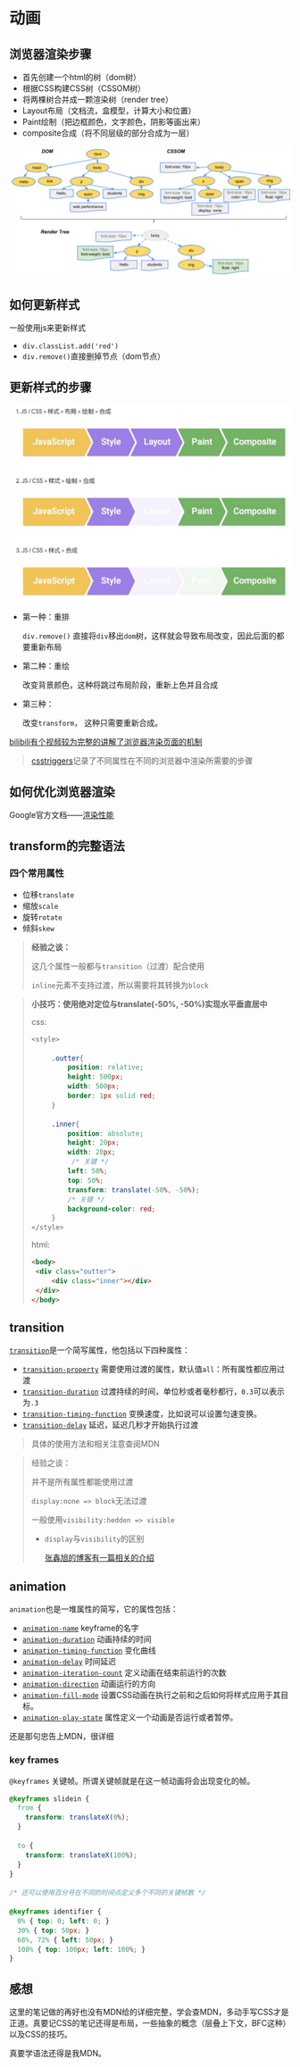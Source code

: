 # 动画

## 浏览器渲染步骤

* 首先创建一个html的树（dom树）
* 根据CSS构建CSS树（CSSOM树）
* 将两棵树合并成一颗渲染树（render tree）
* Layout布局（文档流，盒模型，计算大小和位置）
* Paint绘制（把边框颜色，文字颜色，阴影等画出来）
* composite合成（将不同层级的部分合成为一层）

![三颗树](13_动画.assets/image-20201129184912520.png)

## 如何更新样式

一般使用js来更新样式

* `div.classList.add('red')`
* `div.remove()`直接删掉节点（dom节点）

## 更新样式的步骤

![image-20201129200838454](13_动画.assets/image-20201129200838454.png)

* 第一种：重排

  `div.remove()` 直接将`div`移出`dom`树，这样就会导致布局改变，因此后面的都要重新布局

* 第二种：重绘

  改变背景颜色，这种将跳过布局阶段，重新上色并且合成

* 第三种：

  改变`transform`， 这种只需要重新合成。

[bilibili有个视频较为完整的讲解了浏览器渲染页面的机制](https://www.bilibili.com/video/BV1x54y1B7RE)



> [csstriggers](https://csstriggers.com/)记录了不同属性在不同的浏览器中渲染所需要的步骤





## 如何优化浏览器渲染

Google官方文档——[渲染性能](https://developers.google.com/web/fundamentals/performance/rendering)



## transform的完整语法

### 四个常用属性

* 位移`translate`
* 缩放`scale`
* 旋转`rotate`
* 倾斜`skew`

> **经验之谈：**
>
> 这几个属性一般都与`transition`（过渡）配合使用
>
> `inline`元素不支持过渡，所以需要将其转换为`block`

> **小技巧：使用绝对定位与translate(-50%, -50%)实现水平垂直居中**
>
> css:
>
> ```css
> <style>
> 
>      .outter{
>          position: relative;
>          height: 500px;
>          width: 500px;
>          border: 1px solid red;
>      }
> 
>      .inner{
>          position: absolute;
>          height: 20px;
>          width: 20px;
> 			/* 关键 */
>          left: 50%;
>          top: 50%;
>          transform: translate(-50%, -50%);
>          /* 关键 */
>          background-color: red;
>      }
> </style>
> ```
>
> html:
>
> ```html
> <body> 
>  <div class="outter">
>      <div class="inner"></div>
>  </div>
> </body>
> ```



## transition

[`transition`](https://developer.mozilla.org/zh-CN/docs/Web/CSS/transition)是一个简写属性，他包括以下四种属性：

*  [`transition-property`](https://developer.mozilla.org/zh-CN/docs/Web/CSS/transition-property)  需要使用过渡的属性，默认值`all`：所有属性都应用过渡
* [`transition-duration`](https://developer.mozilla.org/zh-CN/docs/Web/CSS/transition-duration) 过渡持续的时间，单位秒或者毫秒都行，`0.3`可以表示为`.3`
* [`transition-timing-function`](https://developer.mozilla.org/zh-CN/docs/Web/CSS/transition-timing-function) 变换速度，比如说可以设置匀速变换。
*  [`transition-delay`](https://developer.mozilla.org/zh-CN/docs/Web/CSS/transition-delay) 延迟，延迟几秒才开始执行过渡

> 具体的使用方法和相关注意查阅MDN

> 经验之谈：
>
> 并不是所有属性都能使用过渡
>
> `display:none => block`无法过渡
>
> 一般使用`visibility:hedden => visible`
>
> * `display`与`visibility`的区别
>
>   [张鑫旭的博客有一篇相关的介绍](https://www.zhangxinxu.com/wordpress/2012/02/css-overflow-hidden-visibility-hidden-disabled-use/)



## animation

`animation`也是一堆属性的简写，它的属性包括：

* [`animation-name`](https://developer.mozilla.org/zh-CN/docs/Web/CSS/animation-name) keyframe的名字
* [`animation-duration`](https://developer.mozilla.org/zh-CN/docs/Web/CSS/animation-duration) 动画持续的时间
* [`animation-timing-function`](https://developer.mozilla.org/zh-CN/docs/Web/CSS/animation-timing-function) 变化曲线
* [`animation-delay`](https://developer.mozilla.org/zh-CN/docs/Web/CSS/animation-delay) 时间延迟
* [`animation-iteration-count`](https://developer.mozilla.org/zh-CN/docs/Web/CSS/animation-iteration-count) 定义动画在结束前运行的次数
* [`animation-direction`](https://developer.mozilla.org/zh-CN/docs/Web/CSS/animation-direction) 动画运行的方向
* [`animation-fill-mode`](https://developer.mozilla.org/zh-CN/docs/Web/CSS/animation-fill-mode) 设置CSS动画在执行之前和之后如何将样式应用于其目标。
* [`animation-play-state`](https://developer.mozilla.org/zh-CN/docs/Web/CSS/animation-play-state) 属性定义一个动画是否运行或者暂停。

还是那句忠告上MDN，很详细



### key frames

`@keyframes` 关键帧。所谓关键帧就是在这一帧动画将会出现变化的帧。

```css
@keyframes slidein {
  from {
    transform: translateX(0%); 
  }

  to {
    transform: translateX(100%);
  }
}

/* 还可以使用百分号在不同的时间点定义多个不同的关键帧数 */

@keyframes identifier {
  0% { top: 0; left: 0; }
  30% { top: 50px; }
  68%, 72% { left: 50px; }
  100% { top: 100px; left: 100%; }
}
```



## 感想

这里的笔记做的再好也没有MDN给的详细完整，学会查MDN，多动手写CSS才是正道。真要记CSS的笔记还得是布局，一些抽象的概念（层叠上下文，BFC这种）以及CSS的技巧。

真要学语法还得是我MDN。








